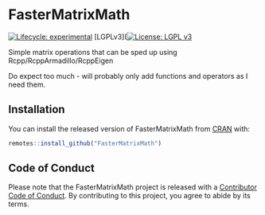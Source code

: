 
# FasterMatrixMath

<!-- badges: start -->
[![Lifecycle: experimental](https://img.shields.io/badge/lifecycle-experimental-orange.svg)](https://www.tidyverse.org/lifecycle/#experimental)
[LGPLv3]([![License: LGPL v3](https://img.shields.io/badge/License-LGPL%20v3-blue.svg)](https://www.gnu.org/licenses/lgpl-3.0)
<!-- badges: end -->

Simple matrix operations that can be sped up using Rcpp/RcppArmadillo/RcppEigen

Do expect too much - will probably only add functions and operators as I need them.

## Installation

You can install the released version of FasterMatrixMath from [CRAN](https://CRAN.R-project.org) with:

``` r
remotes::install_github("FasterMatrixMath")
```

## Code of Conduct

Please note that the FasterMatrixMath project is released with a [Contributor Code of Conduct](https://contributor-covenant.org/version/2/0/CODE_OF_CONDUCT.html). By contributing to this project, you agree to abide by its terms.
